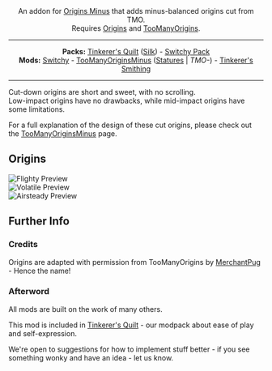 <center></center>

<center>
An addon for <a href="https://modrinth.com/mod/origins-minus">Origins Minus</a> that adds minus-balanced origins cut from TMO.<br/>
Requires <a href="https://modrinth.com/mod/origins/versions">Origins</a> and <a href="https://modrinth.com/mod/toomanyorigins">TooManyOrigins</a>.<br/>
</center>

---

<center><b>Packs:</b> <a href="https://modrinth.com/modpack/tinkerers-quilt">Tinkerer's Quilt</a> (<a href="https://modrinth.com/modpack/tinkerers-silk">Silk</a>) - <a href="https://modrinth.com/modpack/switchy-pack">Switchy Pack</a></center>
<center><b>Mods:</b> <a href="https://modrinth.com/mod/switchy">Switchy</a> - <a href="https://modrinth.com/mod/origins-minus">TooManyOriginsMinus</a> (<a href="https://modrinth.com/mod/tinkerers-statures">Statures</a> | <i>TMO-</i>) - <a href="https://modrinth.com/mod/tinkerers-smithing">Tinkerer's Smithing</a></center>

---

Cut-down origins are short and sweet, with no scrolling.           
Low-impact origins have no drawbacks, while mid-impact origins have some limitations.

For a full explanation of the design of these cut origins, please check out the <a href="https://modrinth.com/mod/origins-minus">TooManyOriginsMinus</a> page.

## Origins

![Flighty Preview](https://cdn.modrinth.com/data/4DZN6MoU/images/3a17284f981ea34e76597a17e8fed8fd29f60e50.png)<br/>
![Volatile Preview](https://cdn.modrinth.com/data/4DZN6MoU/images/fbd7b32a2ec65e794d5671c82a37e7f5b6f8eb65.png)<br/>
![Airsteady Preview](https://cdn.modrinth.com/data/4DZN6MoU/images/98e3f7d3d4e99ad4414ad643799316626f46e268.png)<br/>

## Further Info

### Credits

Origins are adapted with permission from TooManyOrigins by [MerchantPug](https://modrinth.com/user/Pug) - Hence the name!

### Afterword

All mods are built on the work of many others.

This mod is included in [Tinkerer's Quilt](https://modrinth.com/modpack/tinkerers-quilt) - our modpack about ease of play and self-expression.

We're open to suggestions for how to implement stuff better - if you see something wonky and have an idea - let us know.
